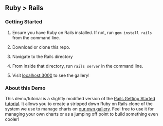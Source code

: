 ## Ruby > Rails

### Getting Started

1. Ensure you have Ruby on Rails installed. If not, run `gem install rails` from the command line.

2. Download or clone this repo.

3. Navigate to the Rails directory

4. From inside that directory, run `rails server` in the command line.

5. Visit [localhost:3000](localhost:3000) to see the gallery!

### About this Demo

This demo/tutorial is a slightly modified version of the [Rails Getting Started tutorial](http://guides.rubyonrails.org/getting_started.html). It allows you to create a stripped down Ruby on Rails clone of the system we use to manage charts on [our own gallery](http://www.zingchart.com/gallery/). Feel free to use it for managing your own charts or as a jumping off point to build something even cooler!